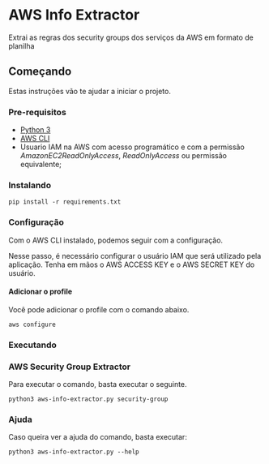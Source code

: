 # AWS Info Extractor

Extrai as regras dos security groups dos serviços da AWS em formato de planilha

## Começando

Estas instruções vão te ajudar a iniciar o projeto.

### Pre-requisitos

- [Python 3](https://www.python.org/downloads/)
- [AWS CLI](https://docs.aws.amazon.com/cli/latest/userguide/install-cliv2.html)
- Usuario IAM na AWS com acesso programático e com a permissão *AmazonEC2ReadOnlyAccess*, *ReadOnlyAccess* ou permissão equivalente;

### Instalando

```
pip install -r requirements.txt
```

### Configuração
Com o AWS CLI instalado, podemos seguir com a configuração.

Nesse passo, é necessário configurar o usuário IAM que será utilizado pela aplicação.
Tenha em mãos o AWS ACCESS KEY e o AWS SECRET KEY do usuário.

#### Adicionar o profile

Você pode adicionar o profile com o comando abaixo.

```
aws configure
```

### Executando

### AWS Security Group Extractor

Para executar o comando, basta executar o seguinte.
```
python3 aws-info-extractor.py security-group
```

### Ajuda

Caso queira ver a ajuda do comando, basta executar:
```
python3 aws-info-extractor.py --help
```
